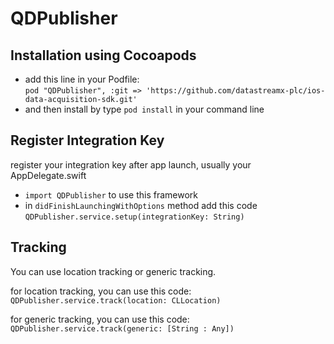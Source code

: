 # QDPublisher

## Installation using Cocoapods

- add this line in your Podfile:  
`pod "QDPublisher", :git => 'https://github.com/datastreamx-plc/ios-data-acquisition-sdk.git'`
- and then install by type `pod install` in your command line

## Register Integration Key
register your integration key after app launch, usually your AppDelegate.swift

- `import QDPublisher` to use this framework
- in `didFinishLaunchingWithOptions` method add this code
`QDPublisher.service.setup(integrationKey: String)`

## Tracking

You can use location tracking or generic tracking.

for location tracking, you can use this code:
`QDPublisher.service.track(location: CLLocation)`

for generic tracking, you can use this code:
`QDPublisher.service.track(generic: [String : Any])`
